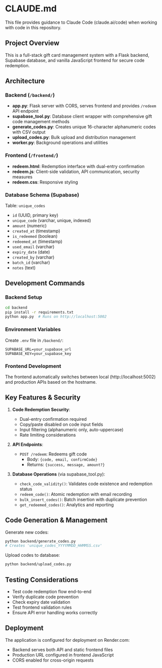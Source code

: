 # CLAUDE.md

This file provides guidance to Claude Code (claude.ai/code) when working with code in this repository.

## Project Overview

This is a full-stack gift card management system with a Flask backend, Supabase database, and vanilla JavaScript frontend for secure code redemption.

## Architecture

### Backend (`/backend/`)
- **app.py**: Flask server with CORS, serves frontend and provides `/redeem` API endpoint
- **supabase_tool.py**: Database client wrapper with comprehensive gift code management methods
- **generate_codes.py**: Creates unique 16-character alphanumeric codes with CSV output
- **upload_codes.py**: Bulk upload and distribution management
- **worker.py**: Background operations and utilities

### Frontend (`/frontend/`)
- **redeem.html**: Redemption interface with dual-entry confirmation
- **redeem.js**: Client-side validation, API communication, security measures
- **redeem.css**: Responsive styling

### Database Schema (Supabase)
Table: `unique_codes`
- `id` (UUID, primary key)
- `unique_code` (varchar, unique, indexed)
- `amount` (numeric)
- `created_at` (timestamp)
- `is_redeemed` (boolean)
- `redeemed_at` (timestamp)
- `used_email` (varchar)
- `expiry_date` (date)
- `created_by` (varchar)
- `batch_id` (varchar)
- `notes` (text)

## Development Commands

### Backend Setup
```bash
cd backend
pip install -r requirements.txt
python app.py  # Runs on http://localhost:5002
```

### Environment Variables
Create `.env` file in `/backend/`:
```
SUPABASE_URL=your_supabase_url
SUPABASE_KEY=your_supabase_key
```

### Frontend Development
The frontend automatically switches between local (http://localhost:5002) and production APIs based on the hostname.

## Key Features & Security

1. **Code Redemption Security**:
   - Dual-entry confirmation required
   - Copy/paste disabled on code input fields
   - Input filtering (alphanumeric only, auto-uppercase)
   - Rate limiting considerations

2. **API Endpoints**:
   - `POST /redeem`: Redeems gift code
     - Body: `{code, email, confirmCode}`
     - Returns: `{success, message, amount?}`

3. **Database Operations** (via supabase_tool.py):
   - `check_code_validity()`: Validates code existence and redemption status
   - `redeem_code()`: Atomic redemption with email recording
   - `bulk_insert_codes()`: Batch insertion with duplicate prevention
   - `get_redeemed_codes()`: Analytics and reporting

## Code Generation & Management

Generate new codes:
```bash
python backend/generate_codes.py
# Creates 'unique_codes_YYYYMMDD_HHMMSS.csv'
```

Upload codes to database:
```bash
python backend/upload_codes.py
```

## Testing Considerations

- Test code redemption flow end-to-end
- Verify duplicate code prevention
- Check expiry date validation
- Test frontend validation rules
- Ensure API error handling works correctly

## Deployment

The application is configured for deployment on Render.com:
- Backend serves both API and static frontend files
- Production URL configured in frontend JavaScript
- CORS enabled for cross-origin requests